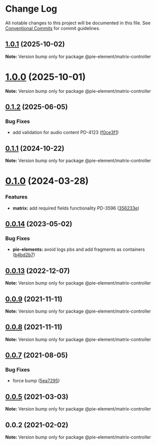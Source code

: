 # Change Log

All notable changes to this project will be documented in this file.
See [Conventional Commits](https://conventionalcommits.org) for commit guidelines.

## [1.0.1](https://github.com/pie-framework/pie-elements/compare/@pie-element/matrix-controller@0.1.2...@pie-element/matrix-controller@1.0.1) (2025-10-02)

**Note:** Version bump only for package @pie-element/matrix-controller





# [1.0.0](https://github.com/pie-framework/pie-elements/compare/@pie-element/matrix-controller@0.1.2...@pie-element/matrix-controller@1.0.0) (2025-10-01)

**Note:** Version bump only for package @pie-element/matrix-controller





## [0.1.2](https://github.com/pie-framework/pie-elements/compare/@pie-element/matrix-controller@0.1.1...@pie-element/matrix-controller@0.1.2) (2025-06-05)


### Bug Fixes

* add validation for audio content PD-4123 ([f0ce3f1](https://github.com/pie-framework/pie-elements/commit/f0ce3f19a12fd4cfe2d2159ca4af801d866dc8a9))





## [0.1.1](https://github.com/pie-framework/pie-elements/compare/@pie-element/matrix-controller@0.1.0...@pie-element/matrix-controller@0.1.1) (2024-10-22)

**Note:** Version bump only for package @pie-element/matrix-controller





# [0.1.0](https://github.com/pie-framework/pie-elements/compare/@pie-element/matrix-controller@0.0.14...@pie-element/matrix-controller@0.1.0) (2024-03-28)


### Features

* **matrix:** add required fields functionality PD-3596 ([356233e](https://github.com/pie-framework/pie-elements/commit/356233ea58c9bc1366b706fa6a86305e5d48bb8f))





## [0.0.14](https://github.com/pie-framework/pie-elements/compare/@pie-element/matrix-controller@0.0.13...@pie-element/matrix-controller@0.0.14) (2023-05-02)


### Bug Fixes

* **pie-elements:** avoid logs pbs and add fragments as containers ([b4bd2b7](https://github.com/pie-framework/pie-elements/commit/b4bd2b7f994d7affdac443bd486047e5a629b763))





## [0.0.13](https://github.com/pie-framework/pie-elements/compare/@pie-element/matrix-controller@0.0.12...@pie-element/matrix-controller@0.0.13) (2022-12-07)

**Note:** Version bump only for package @pie-element/matrix-controller





## [0.0.9](https://github.com/pie-framework/pie-elements/compare/@pie-element/matrix-controller@0.0.7...@pie-element/matrix-controller@0.0.9) (2021-11-11)

**Note:** Version bump only for package @pie-element/matrix-controller





## [0.0.8](https://github.com/pie-framework/pie-elements/compare/@pie-element/matrix-controller@0.0.7...@pie-element/matrix-controller@0.0.8) (2021-11-11)

**Note:** Version bump only for package @pie-element/matrix-controller





## [0.0.7](https://github.com/pie-framework/pie-elements/compare/@pie-element/matrix-controller@0.0.5...@pie-element/matrix-controller@0.0.7) (2021-08-05)


### Bug Fixes

* force bump ([5ea7295](https://github.com/pie-framework/pie-elements/commit/5ea7295e4755fbc492a76e7ec69e5fc35b196919))





## [0.0.5](https://github.com/pie-framework/pie-elements/compare/@pie-element/matrix-controller@0.0.2...@pie-element/matrix-controller@0.0.5) (2021-03-03)

**Note:** Version bump only for package @pie-element/matrix-controller





## 0.0.2 (2021-02-02)

**Note:** Version bump only for package @pie-element/matrix-controller
